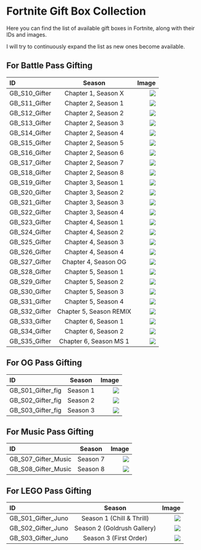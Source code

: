 # Fortnite Gift Box Collection

Here you can find the list of available gift boxes in Fortnite, along with their IDs and images.

I will try to continuously expand the list as new ones become available.

## For Battle Pass Gifting

| ID            | Season                  | Image                       |
| :------------ | :---------------------: | --------------------------: |
| GB_S10_Gifter | Chapter 1, Season X     | ![](images/bp/C1SX.png)     |
| GB_S11_Gifter | Chapter 2, Season 1     | ![](images/bp/C2S1.png)     |
| GB_S12_Gifter | Chapter 2, Season 2     | ![](images/bp/C2S2.png)     |
| GB_S13_Gifter | Chapter 2, Season 3     | ![](images/bp/C2S3.png)     |
| GB_S14_Gifter | Chapter 2, Season 4     | ![](images/bp/C2S4.png)     |
| GB_S15_Gifter | Chapter 2, Season 5     | ![](images/bp/C2S5.png)     |
| GB_S16_Gifter | Chapter 2, Season 6     | ![](images/bp/C2S6.png)     |
| GB_S17_Gifter | Chapter 2, Season 7     | ![](images/bp/C2S7.png)     |
| GB_S18_Gifter | Chapter 2, Season 8     | ![](images/bp/C2S8.png)     |
| GB_S19_Gifter | Chapter 3, Season 1     | ![](images/bp/C3S1.png)     |
| GB_S20_Gifter | Chapter 3, Season 2     | ![](images/bp/C3S2.png)     |
| GB_S21_Gifter | Chapter 3, Season 3     | ![](images/bp/C3S3.png)     |
| GB_S22_Gifter | Chapter 3, Season 4     | ![](images/bp/C3S4.png)     |
| GB_S23_Gifter | Chapter 4, Season 1     | ![](images/bp/C4S1.png)     |
| GB_S24_Gifter | Chapter 4, Season 2     | ![](images/bp/C4S2.png)     |
| GB_S25_Gifter | Chapter 4, Season 3     | ![](images/bp/C4S3.png)     |
| GB_S26_Gifter | Chapter 4, Season 4     | ![](images/bp/C4S4.png)     |
| GB_S27_Gifter | Chapter 4, Season OG    | ![](images/bp/C4SOG.png)    |
| GB_S28_Gifter | Chapter 5, Season 1     | ![](images/bp/C5S1.png)     |
| GB_S29_Gifter | Chapter 5, Season 2     | ![](images/bp/C5S2.png)     |
| GB_S30_Gifter | Chapter 5, Season 3     | ![](images/bp/C5S3.png)     |
| GB_S31_Gifter | Chapter 5, Season 4     | ![](images/bp/C5S4.png)     |
| GB_S32_Gifter | Chapter 5, Season REMIX | ![](images/bp/C5SREMIX.png) |
| GB_S33_Gifter | Chapter 6, Season 1     | ![](images/bp/C6S1.png)     |
| GB_S34_Gifter | Chapter 6, Season 2     | ![](images/bp/C6S2.png)     |
| GB_S35_Gifter | Chapter 6, Season MS 1  | ![](images/bp/C6SMS1.png)   |

## For OG Pass Gifting

| ID                | Season        | Image                 |
| :---------------- | :-----------: | --------------------: |
| GB_S01_Gifter_fig | Season 1      | ![](images/og/S1.png) |
| GB_S02_Gifter_fig | Season 2      | ![](images/og/S2.png) |
| GB_S03_Gifter_fig | Season 3      | ![](images/og/S3.png) |

## For Music Pass Gifting

| ID                  | Season        | Image                    |
| :------------------ | :-----------: | -----------------------: |
| GB_S07_Gifter_Music | Season 7      | ![](images/music/S7.png) |
| GB_S08_Gifter_Music | Season 8      | ![](images/music/S8.png) |

## For LEGO Pass Gifting

| ID                 | Season                      | Image                   |
| :----------------- | :-------------------------: | ----------------------: |
| GB_S01_Gifter_Juno | Season 1 (Chill & Thrill)   | ![](images/lego/S1.png) |
| GB_S02_Gifter_Juno | Season 2 (Goldrush Gallery) | ![](images/lego/S2.png) |
| GB_S03_Gifter_Juno | Season 3 (First Order)      | ![](images/lego/S3.png) |
